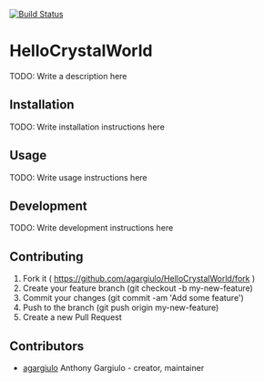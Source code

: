 [![Build Status](https://travis-ci.org/agargiulo/HelloCrystalLib.svg?branch=master)](https://travis-ci.org/agargiulo/HelloCrystalLib)
# HelloCrystalWorld

TODO: Write a description here

## Installation


TODO: Write installation instructions here


## Usage



TODO: Write usage instructions here

## Development

TODO: Write development instructions here

## Contributing

1. Fork it ( https://github.com/agargiulo/HelloCrystalWorld/fork )
2. Create your feature branch (git checkout -b my-new-feature)
3. Commit your changes (git commit -am 'Add some feature')
4. Push to the branch (git push origin my-new-feature)
5. Create a new Pull Request

## Contributors

- [agargiulo](https://github.com/agargiulo) Anthony Gargiulo - creator, maintainer
